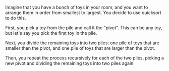 Imagine that you have a bunch of toys in your room, and you want to arrange them in order from smallest to largest. You decide to use quicksort to do this.

First, you pick a toy from the pile and call it the "pivot". This can be any toy, but let's say you pick the first toy in the pile.

Next, you divide the remaining toys into two piles: one pile of toys that are smaller than the pivot, and one pile of toys that are larger than the pivot.

Then, you repeat the process recursively for each of the two piles, picking a new pivot and dividing the remaining toys into two piles again
